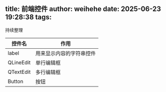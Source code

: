 title: 前端控件
author: weihehe
date: 2025-06-23 19:28:38
tags:
---
持续整理
<!--more-->

|控件名|作用|
|---|---|
|label|用来显示内容的字符串控件|
|QLineEdit|单行编辑框
|QTextEdit|多行编辑框
|Button|按钮
